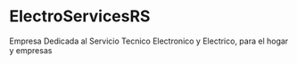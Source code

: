 # ElectroServicesRS
Empresa Dedicada al Servicio Tecnico Electronico y Electrico, para el hogar y empresas
